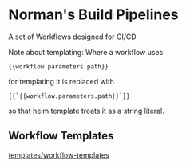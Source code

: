 # Norman's Build Pipelines
A set of Workflows designed for CI/CD

Note about templating: Where a workflow uses 
```gopl
{{workflow.parameters.path}}
```
 for templating it is replaced with
```gotpl
{{`{{workflow.parameters.path}}`}}
```
so that helm template treats it as a string literal.

## Workflow Templates
[templates/workflow-templates](./templates/workflow-templates/)